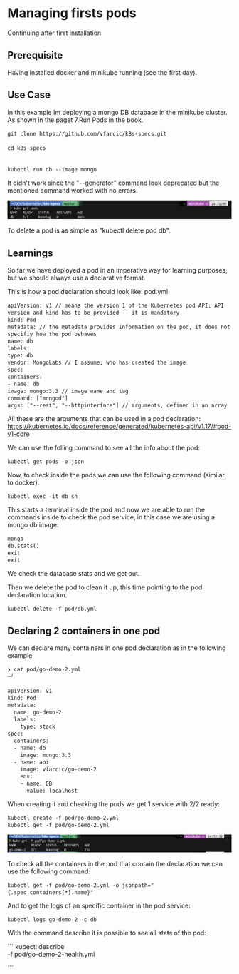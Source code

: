 # Managing firsts pods
Continuing after first installation

## Prerequisite
Having installed docker and minikube running (see the first day).

## Use Case
In  this example Im deploying a mongo DB database in the minikube cluster. As shown in the paget 7.Run Pods in the book.

```
git clone https://github.com/vfarcic/k8s-specs.git

cd k8s-specs


kubectl run db --image mongo

```

It didn't work since the "--generator" command look deprecated but the mentioned command worked with no errors.

![alt text](get_pods.png)

To delete a pod is as simple as "kubectl delete pod db".


## Learnings


So far we have deployed a pod in an imperative way for learning purposes, but we should always use a declarative format.

This is how a pod declaration should look like: pod.yml

```
apiVersion: v1 // means the version 1 of the Kubernetes pod API; API version and kind has to be provided -- it is mandatory
kind: Pod
metadata: // the metadata provides information on the pod, it does not specifiy how the pod behaves
name: db
labels:
type: db
vendor: MongoLabs // I assume, who has created the image
spec:
containers:
- name: db
image: mongo:3.3 // image name and tag
command: ["mongod"]
args: ["--rest", "--httpinterface"] // arguments, defined in an array

```
All these are the arguments that can be used in a pod declaration:
https://kubernetes.io/docs/reference/generated/kubernetes-api/v1.17/#pod-v1-core

We can use the folling command to see all the info about the pod:

```
kubectl get pods -o json

```

Now, to check inside the pods we can use the following command (similar to docker).

```
kubectl exec -it db sh
```

This starts a terminal inside the pod and now we are able to run the commands inside to check the pod service, in this case we are using a mongo db image:

```
mongo
db.stats()
exit
exit

```
We check the database stats and we get out.

Then we delete the pod to clean it up, this time pointing to the pod declaration location.

```
kubectl delete -f pod/db.yml

```

## Declaring 2 containers in one pod

We can declare many containers in one pod declaration as in the following example

```
❯ cat pod/go-demo-2.yml                                                                                              ─╯

apiVersion: v1
kind: Pod
metadata:
  name: go-demo-2
  labels:
    type: stack
spec:
  containers:
  - name: db
    image: mongo:3.3
  - name: api
    image: vfarcic/go-demo-2
    env:
    - name: DB
      value: localhost
```

When creating it and checking the pods we get 1 service with 2/2 ready:

```
kubectl create -f pod/go-demo-2.yml
kubectl get -f pod/go-demo-2.yml
```

![alt text](multiple.png)

To check all the containers in the pod that contain the declaration we can use the following command:

```
kubectl get -f pod/go-demo-2.yml -o jsonpath="{.spec.containers[*].name}"
```
And to get the logs of an specific container in the pod service:
```
kubectl logs go-demo-2 -c db
```

With the command describe it is possible to see all stats of the pod:

´´´
kubectl describe \
-f pod/go-demo-2-health.yml

´´´
